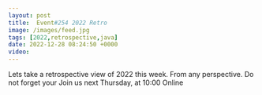 ```yaml
---
layout: post
title:  Event#254 2022 Retro
image: /images/feed.jpg
tags: [2022,retrospective,java]
date: 2022-12-28 08:24:50 +0000
video: 
---
```


Lets take a retrospective view of 2022 this week. From any perspective.  Do not forget your 
Join us next Thursday, at 10:00 Online
